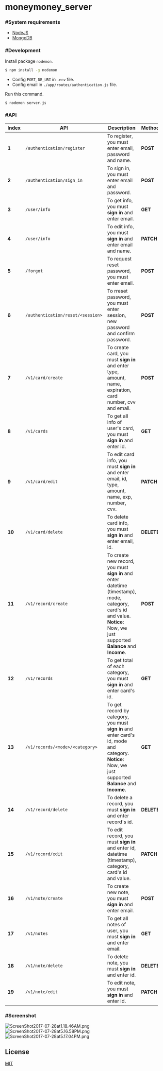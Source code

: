 # moneymoney_server

### #System requirements
  - [NodeJS](https://nodejs.org/en/)
  - [MongoDB](https://www.mongodb.com)
  
### #Development
Install package `nodemon`.
```sh
$ npm install -g nodemon
```
  - Config `PORT`, `DB_URI` in `.env` file.
  - Config email in `./app/routes/authentication.js` file.  

Run this command.
```sh
$ nodemon server.js
```

### #API
Index | API | Description | Method | Params | Types
------|-----|-------------|--------|--------|-------
**1** | `/authentication/register` | To register, you must enter email, password and name. | **POST** | `email`, `password`, `name`, `avatar` | String, String, String
**2** | `/authentication/sign_in` | To sign in, you must enter email and password. | **POST** | `email`, `password` | String, String
**3** | `/user/info` | To get info, you must **sign in** and enter email. | **GET** | `email` | String
**4** | `/user/info` | To edit info, you must **sign in** and enter email and name. | **PATCH** | `email`, `name`, `avatar` | String, String
**5** | `/forgot` | To request reset password, you must enter email. | **POST** | `email` | String
**6** | `/authentication/reset/<session>` | To rreset password, you must enter session, new password and confirm password. | **POST** | `session`, `newPassword`, `confirmPassword` | String, String, String
**7** | `/v1/card/create` | To create card,  you must **sign in** and enter type, amount, name, expiration, card number, cvv and email. | **POST** | `type`, `amount`, `name`, `exp`, `number`, `cvv`, `email` | String, Number, String, Number, Number, Number, String
**8** | `/v1/cards` | To get all info of user's card, you must **sign in** and enter id. | **GET** | `id` | String
**9** | `/v1/card/edit` | To edit card info, you must **sign in** and enter email, id, type, amount, name, exp, number, cvv. | **PATCH** | `email`, `id`, `type`, `amount`, `name`, `exp`, `number`, `cvv` | String, String, String, Number, String, Number, String, Number
**10** | `/v1/card/delete` | To delete card info, you must **sign in** and enter email, id. | **DELETE** | `email`, `id` | String, String
**11** | `/v1/record/create` | To create new record, you must **sign in** and enter datetime (timestamp), mode, category, card's id and value. **Notice**: Now, we just supported **Balance** and **Income**. | **POST** | `datetime`, `mode`, `category`, `card`, `value`, `note`, `picture` | Number, String, String, String, Number, String, String
**12** | `/v1/records` | To get total of each category, you must **sign in** and enter card's id. | **GET** | `id` | String
**13** | `/v1/records/<mode>/<category>` | To get record by category, you must **sign in** and enter card's id, mode and category. **Notice**: Now, we just supported **Balance** and **Income**. | **GET** | `id`, `mode`, `category` | String, String
**14** | `/v1/record/delete` | To delete a record, you must **sign in** and enter record's id. | **DELETE** | `id` | String
**15** | `/v1/record/edit` | To edit record, you must **sign in** and enter id, datetime (timestamp), category, card's id and value. | **PATCH** | `id`, `datetime`, `category`, `card`, `value`, `note`, `picture` | Number, String, String, Number, String, String
**16** | `/v1/note/create` | To create new note, you must **sign in** and enter email. | **POST** | `email`, `title`, `content` | String, String, String
**17** | `/v1/notes` | To get all notes of user, you must **sign in** and enter email. | **GET** | `email` | String
**18** | `/v1/note/delete` | To delete note, you must **sign in** and enter id. | **DELETE** | `id` | String
**19** | `/v1/note/edit` | To edit note, you must **sign in** and enter id. | **PATCH** | `id`, `title`, `content` | String, String, String

### #Screenshot
![ScreenShot2017-07-28at1.18.46AM.png](http://sv1.upsieutoc.com/2017/07/28/ScreenShot2017-07-28at1.18.46AM.png)   
![ScreenShot2017-07-28at5.16.58PM.png](http://sv1.upsieutoc.com/2017/07/28/ScreenShot2017-07-28at5.16.58PM.png)  
![ScreenShot2017-07-28at5.17.04PM.png](http://sv1.upsieutoc.com/2017/07/28/ScreenShot2017-07-28at5.17.04PM.png)

## License
[MIT](https://github.com/htdangkhoa/moneymoney_server/blob/master/LICENSE)
